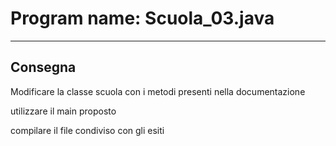 # Program name: Scuola_03.java

---

## Consegna

Modificare la classe scuola con i metodi presenti nella documentazione

utilizzare il main proposto

compilare il file condiviso con gli esiti

